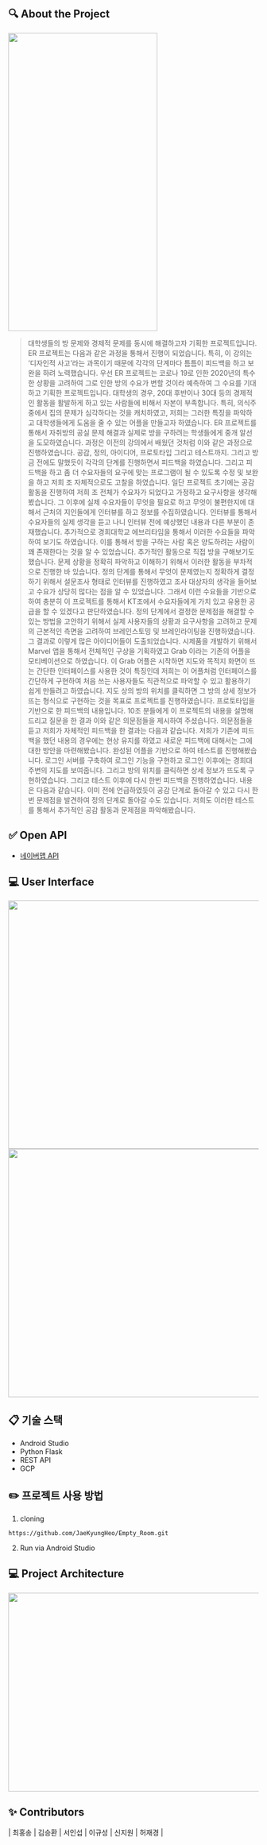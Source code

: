## 🔍 About the Project
<img src="https://user-images.githubusercontent.com/84301776/128961055-061248f1-b3aa-49bd-b6ba-d50e97439798.png"  width="300" height="600">

> 대학생들의 방 문제와 경제적 문제를 동시에 해결하고자 기획한 프로젝트입니다.
ER 프로젝트는 다음과 같은 과정을 통해서 진행이 되었습니다. 특히, 이 강의는 ‘디자인적 사고’라는 과목이기 때문에 각각의 단계마다 틈틈이 피드백을 하고 보완을 하려 노력했습니다. 
우선 ER 프로젝트는 코로나 19로 인한 2020년의 특수한 상황을 고려하여 그로 인한 방의 수요가 변할 것이라 예측하여 그 수요를 기대하고 기획한 프로젝트입니다. 
대학생의 경우, 20대 후반이나 30대 등의 경제적인 활동을 활발하게 하고 있는 사람들에 비해서 자본이 부족합니다. 특히, 의식주 중에서 집의 문제가 심각하다는 것을 캐치하였고, 저희는 그러한 특징을 파악하고 대학생들에게 도움을 줄 수 있는 어플을 만들고자 하였습니다. ER 프로젝트를 통해서 자취방의 공실 문제 해결과 실제로 방을 구하려는 학생들에게 중개 알선을 도모하였습니다.
과정은 이전의 강의에서 배웠던 것처럼 이와 같은 과정으로 진행하였습니다. 공감, 정의, 아이디어, 프로토타입 그리고 테스트까지. 그리고 방금 전에도 말했듯이 각각의 단계를 진행하면서 피드백을 하였습니다. 그리고 피드백을 하고 좀 더 수요자들의 요구에 맞는 프로그램이 될 수 있도록 수정 및 보완을 하고 저희 조 자체적으로도 고찰을 하였습니다.
일단 프로젝트 초기에는 공감 활동을 진행하여 저희 조 전체가 수요자가 되었다고 가정하고 요구사항을 생각해봤습니다. 그 이후에 실제 수요자들이 무엇을 필요로 하고 무엇이 불편한지에 대해서 근처의 지인들에게 인터뷰를 하고 정보를 수집하였습니다. 인터뷰를 통해서 수요자들의 실제 생각을 듣고 나니 인터뷰 전에 예상했던 내용과 다른 부분이 존재했습니다. 
추가적으로 경희대학교 에브리타임을 통해서 이러한 수요들을 파악하여 보기도 하였습니다. 이를 통해서 방을 구하는 사람 혹은 양도하려는 사람이 꽤 존재한다는 것을 알 수 있었습니다.
추가적인 활동으로 직접 방을 구해보기도 했습니다. 문제 상황을 정확히 파악하고 이해하기 위해서 이러한 활동을 부차적으로 진행한 바 있습니다.
정의 단계를 통해서 무엇이 문제였는지 정확하게 결정하기 위해서 설문조사 형태로 인터뷰를 진행하였고 조사 대상자의 생각을 들어보고 수요가 상당히 많다는 점을 알 수 있었습니다. 그래서 이런 수요들을 기반으로 하여 충분히 이 프로젝트를 통해서 KT조에서 수요자들에게 가치 있고 유용한 공급을 할 수 있겠다고 판단하였습니다.
정의 단계에서 결정한 문제점을 해결할 수 있는 방법을 고안하기 위해서 실제 사용자들의 상황과 요구사항을 고려하고 문제의 근본적인 측면을 고려하여 브레인스토밍 및 브레인라이팅을 진행하였습니다.
그 결과로 이렇게 많은 아이디어들이 도출되었습니다.
시제품을 개발하기 위해서 Marvel 앱을 통해서 전체적인 구상을 기획하였고 Grab 이라는 기존의 어플을 모티베이션으로 하였습니다. 이 Grab 어플은 시작하면 지도와 목적지 화면이 뜨는 간단한 인터페이스를 사용한 것이 특징인데 저희는 이 어플처럼 인터페이스를 간단하게 구현하여 처음 쓰는 사용자들도 직관적으로 파악할 수 있고 활용하기 쉽게 만들려고 하였습니다. 지도 상의 방의 위치를 클릭하면 그 방의 상세 정보가 뜨는 형식으로 구현하는 것을 목표로 프로젝트를 진행하였습니다.
프로토타입을 기반으로 한 피드백의 내용입니다. 10조 분들에게 이 프로젝트의 내용을 설명해드리고 질문을 한 결과 이와 같은 의문점들을 제시하여 주셨습니다.
의문점들을 듣고 저희가 자체적인 피드백을 한 결과는 다음과 같습니다. 저희가 기존에 피드백을 했던 내용의 경우에는 현상 유지를 하였고 새로운 피드백에 대해서는 그에 대한 방안을 마련해봤습니다.
완성된 어플을 기반으로 하여 테스트를 진행해봤습니다. 로그인 서버를 구축하여 로그인 기능을 구현하고 로그인 이후에는 경희대 주변의 지도를 보여줍니다. 그리고 방의 위치를 클릭하면 상세 정보가 뜨도록 구현하였습니다. 그리고 테스트 이후에 다시 한번 피드백을 진행하였습니다.
내용은 다음과 같습니다. 이미 전에 언급하였듯이 공감 단계로 돌아갈 수 있고 다시 한번 문제점을 발견하여 정의 단계로 돌아갈 수도 있습니다. 저희도 이러한 테스트를 통해서 추가적인 공감 활동과 문제점을 파악해봤습니다.


## ✅ Open API
- [네이버맵 API](https://www.ncloud.com/product/applicationService/maps)

## 💻 User Interface 
<img src="https://user-images.githubusercontent.com/84301776/128961189-ad516753-664f-43c5-8ce3-e8bbd7459703.png"  width="1000" height="500">
<img src="https://user-images.githubusercontent.com/84301776/128961192-82d8ee5a-f568-466a-8241-dc0bab506742.png"  width="1000" height="500">
   
## 📋 기술 스택
- Android Studio
- Python Flask
- REST API
- GCP
 

## ✏️ 프로젝트 사용 방법
1. cloning
```
https://github.com/JaeKyungHeo/Empty_Room.git
```

2. Run via Android Studio


## 💻 Project Architecture
<img src="https://user-images.githubusercontent.com/84301776/128961139-c1070a3b-48fe-4eae-b846-9d4e7a5445fa.png"  width="800" height="400">
 
   
## ✨ Contributors 

| 최홍송 | 김승환 | 서인섭 | 이규성 | 신지원 | 허재경 |

 
